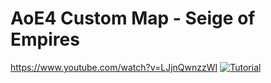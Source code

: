 # AoE4 Custom Map - Seige of Empires

https://www.youtube.com/watch?v=LJjnQwnzzWI
[![Tutorial](https://img.youtube.com/vi/LJjnQwnzzWI/maxresdefault.jpg)](https://www.youtube.com/watch?v=LJjnQwnzzWI)
